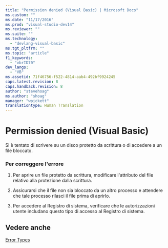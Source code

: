 ```yaml
---
title: "Permission denied (Visual Basic) | Microsoft Docs"
ms.custom: ""
ms.date: "11/17/2016"
ms.prod: "visual-studio-dev14"
ms.reviewer: ""
ms.suite: ""
ms.technology: 
  - "devlang-visual-basic"
ms.tgt_pltfrm: ""
ms.topic: "article"
f1_keywords: 
  - "vbrID70"
dev_langs: 
  - "VB"
ms.assetid: 71f46756-f522-4814-aab4-492bf9924245
caps.latest.revision: 8
caps.handback.revision: 8
author: "stevehoag"
ms.author: "shoag"
manager: "wpickett"
translationtype: Human Translation
---
```

# Permission denied (Visual Basic)
Si è tentato di scrivere su un disco protetto da scrittura o di accedere a un file bloccato.  
  
### Per correggere l'errore  
  
1.  Per aprire un file protetto da scrittura, modificare l'attributo del file relativo alla protezione dalla scrittura.  
  
2.  Assicurarsi che il file non sia bloccato da un altro processo e attendere che tale processo rilasci il file prima di aprirlo.  
  
3.  Per accedere al Registro di sistema, verificare che le autorizzazioni utente includano questo tipo di accesso al Registro di sistema.  
  
## Vedere anche  
 [Error Types](../../../visual-basic/programming-guide/language-features/error-types.md)